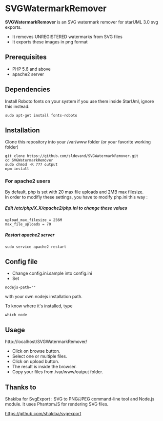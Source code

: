 SVGWatermarkRemover
=====
**SVGWatermarkRemover** is an SVG watermark remover for starUML 3.0 svg exports.
* It removes UNREGISTERED watermarks from SVG files
* It exports these images in png format

## Prerequisites
* PHP 5.6 and above
* apache2 server

## Dependencies

Install Roboto fonts on your system if you use them inside StarUml, ignore this instead.
```
sudo apt-get install fonts-roboto   
```

## Installation
Clone this repository into your /var/www folder (or your favorite working folder)
```
git clone https://github.com/sldevand/SVGWatermarkRemover.git
cd SVGWatermarkRemover
sudo chmod -R 777 output
npm install
```

### For apache2 users
By default, php is set with 20 max file uploads and 2MB max filesize.
<br>
In order to modifiy these settings, you have to modify php.ini this way :

##### Edit /etc/php/X.X/apache2/php.ini to change these values
```
upload_max_filesize = 256M
max_file_uploads = 70
```
##### Restart apache2 server
```
sudo service apache2 restart
```

## Config file
* Change config.ini.sample into config.ini
* Set
```
nodejs-path=""
```
with your own nodejs installation path.

To know where it's installed, type
```
which node
```
## Usage
http://localhost/SVGWatermarkRemover/

* Click on browse button.
* Select one or multiple files.
* Click on upload button.
* The result is inside the browser.
* Copy your files from /var/www/output folder.

## Thanks to 
Shakiba for SvgExport : SVG to PNG/JPEG command-line tool and Node.js module.
It uses PhantomJS for rendering SVG files.

https://github.com/shakiba/svgexport